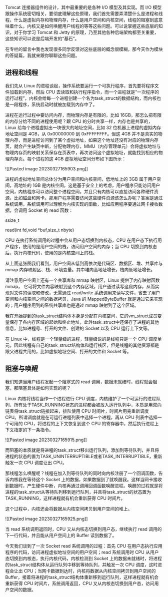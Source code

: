 Tomcat 连接器组件的设计，其中最重要的是各种 I/O 模型及其实现。而 I/O 模型跟操作系统密切相关，要彻底理解这些原理，我们首先需要弄清楚什么是进程和线程，什么是虚拟内存和物理内存，什么是用户空间和内核空间，线程的阻塞到底意味着什么，内核又是如何唤醒用户线程的等等这些问题。可以说掌握这些底层的知识，对于你学习 Tomcat 和 Jetty 的原理，乃至其他各种后端架构都至关重要，这些知识可以说是后端开发的“基石”。

在专栏的留言中我也发现很多同学反馈对这些底层的概念很模糊，那今天作为模块的答疑篇，我就来跟你聊聊这些问题。

## 进程和线程

我们先从 Linux 的进程谈起，操作系统要运行一个可执行程序，首先要将程序文件加载到内存，然后 CPU 去读取和执行程序指令，而一个进程就是“一次程序的运行过程”，内核会给每一个进程创建一个名为task_struct的数据结构，而内核也是一段程序，系统启动时就被加载到内存中了。

进程在运行过程中要访问内存，而物理内存是有限的，比如 16GB，那怎么把有限的内存分给不同的进程使用呢？跟 CPU 的分时共享一样，内存也是共享的，Linux 给每个进程虚拟出一块很大的地址空间，比如 32 位机器上进程的虚拟内存地址空间是 4GB，从 0x00000000 到 0xFFFFFFFF。但这 4GB 并不是真实的物理内存，而是进程访问到了某个虚拟地址，如果这个地址还没有对应的物理内存页，就会产生缺页中断，分配物理内存，MMU（内存管理单元）会将虚拟地址与物理内存页的映射关系保存在页表中，再次访问这个虚拟地址，就能找到相应的物理内存页。每个进程的这 4GB 虚拟地址空间分布如下图所示：

![[Pasted image 20230327165903.png]]

进程的虚拟地址空间总体分为用户空间和内核空间，低地址上的 3GB 属于用户空间，高地址的 1GB 是内核空间，这是基于安全上的考虑，用户程序只能访问用户空间，内核程序可以访问整个进程空间，并且只有内核可以直接访问各种硬件资源，比如磁盘和网卡。那用户程序需要访问这些硬件资源该怎么办呢？答案是通过系统调用，系统调用可以理解为内核实现的函数，比如应用程序要通过网卡接收数据，会调用 Socket 的 read 函数：

ssize_t

read(int fd,void *buf,size_t nbyte)

CPU 在执行系统调用的过程中会从用户态切换到内核态，CPU 在用户态下执行用户程序，使用的是用户空间的栈，访问用户空间的内存；当 CPU 切换到内核态后，执行内核代码，使用的是内核空间上的栈。

从上面这张图我们看到，用户空间从低到高依次是代码区、数据区、堆、共享库与 mmap 内存映射区、栈、环境变量。其中堆向高地址增长，栈向低地址增长。

请注意用户空间上还有一个共享库和 mmap 映射区，Linux 提供了内存映射函数 mmap， 它可将文件内容映射到这个内存区域，用户通过读写这段内存，从而实现对文件的读取和修改，无需通过 read/write 系统调用来读写文件，省去了用户空间和内核空间之间的数据拷贝，Java 的 MappedByteBuffer 就是通过它来实现的；用户程序用到的系统共享库也是通过 mmap 映射到了这个区域。

我在开始提到的task_struct结构体本身是分配在内核空间，它的vm_struct成员变量保存了各内存区域的起始和终止地址，此外task_struct中还保存了进程的其他信息，比如进程号、打开的文件、创建的 Socket 以及 CPU 运行上下文等。

在 Linux 中，线程是一个轻量级的进程，轻量级说的是线程只是一个 CPU 调度单元，因此线程有自己的task_struct结构体和运行栈区，但是线程的其他资源都是跟父进程共用的，比如虚拟地址空间、打开的文件和 Socket 等。

## 阻塞与唤醒

我们知道当用户线程发起一个阻塞式的 read 调用，数据未就绪时，线程就会阻塞，那阻塞具体是如何实现的呢？

Linux 内核将线程当作一个进程进行 CPU 调度，内核维护了一个可运行的进程队列，所有处于TASK_RUNNING状态的进程都会被放入运行队列中，本质是用双向链表将task_struct链接起来，排队使用 CPU 时间片，时间片用完重新调度 CPU。所谓调度就是在可运行进程列表中选择一个进程，再从 CPU 列表中选择一个可用的 CPU，将进程的上下文恢复到这个 CPU 的寄存器中，然后执行进程上下文指定的下一条指令。

![[Pasted image 20230327165915.png]]

而阻塞的本质就是将进程的task_struct移出运行队列，添加到等待队列，并且将进程的状态的置为TASK_UNINTERRUPTIBLE或者TASK_INTERRUPTIBLE，重新触发一次 CPU 调度让出 CPU。

那线程怎么唤醒呢？线程在加入到等待队列的同时向内核注册了一个回调函数，告诉内核我在等待这个 Socket 上的数据，如果数据到了就唤醒我。这样当网卡接收到数据时，产生硬件中断，内核再通过调用回调函数唤醒进程。唤醒的过程就是将进程的task_struct从等待队列移到运行队列，并且将task_struct的状态置为TASK_RUNNING，这样进程就有机会重新获得 CPU 时间片。

这个过程中，内核还会将数据从内核空间拷贝到用户空间的堆上。

![[Pasted image 20230327165925.png]]

当 read 系统调用返回时，CPU 又从内核态切换到用户态，继续执行 read 调用的下一行代码，并且能从用户空间上的 Buffer 读到数据了。

今天我们谈到了一次 Socket read 系统调用的过程：首先 CPU 在用户态执行应用程序的代码，访问进程虚拟地址空间的用户空间；read 系统调用时 CPU 从用户态切换到内核态，执行内核代码，内核检测到 Socket 上的数据未就绪时，将进程的task_struct结构体从运行队列中移到等待队列，并触发一次 CPU 调度，这时进程会让出 CPU；当网卡数据到达时，内核将数据从内核空间拷贝到用户空间的 Buffer，接着将进程的task_struct结构体重新移到运行队列，这样进程就有机会重新获得 CPU 时间片，系统调用返回，CPU 又从内核态切换到用户态，访问用户空间的数据。